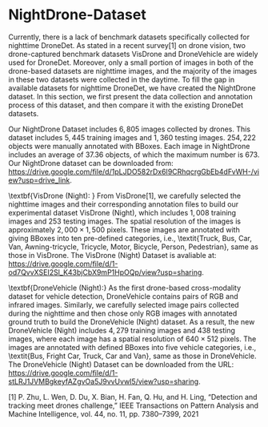 # NightDrone-Dataset
Currently, there is a lack of benchmark datasets specifically collected for nighttime DroneDet. As stated in a recent survey[1] on drone vision, two drone-captured benchmark datasets VisDrone and DroneVehicle are widely used for DroneDet. Moreover, only a small portion of images in both of the drone-based datasets are nighttime images, and the majority of the images in these two datasets were collected in the daytime. To fill the gap in available datasets for nighttime DroneDet, we have created the NightDrone dataset. In this section, we first present the data collection and annotation process of this dataset, and then compare it with the existing DroneDet datasets. 

Our NightDrone Dataset includes $6,805$ images collected by drones.
This dataset includes $5,445$ training images and $1,360$ testing images. 
$254,222$ objects were manually annotated with BBoxes. 
Each image in NightDrone includes an average of $37.36$ objects, of which the maximum number is $673$.
Our NightDrone dataset can be downloaded from: https://drive.google.com/file/d/1pLJDO582rDx6I9CRhqcrgGbEb4dFvWH-/view?usp=drive_link.

\textbf{VisDrone (Night): }
From VisDrone[1], we carefully selected the nighttime images and their corresponding annotation files to build our experimental dataset VisDrone (Night), which includes $1,008$ training images and $253$ testing images.
The spatial resolution of the images is approximately $2,000 \times 1,500$ pixels. 
These images are annotated with giving BBoxes into ten pre-defined categories, i.e.,
\textit{Truck, Bus, Car, Van, Awning-tricycle, Tricycle, Motor, Bicycle, Person, Pedestrian}, same as those in VisDrone.
The VisDrone (Night) Dataset is avaliable at: https://drive.google.com/file/d/1-od7QvvXSEI2Sl_K43bjCbX9mP1HpOQp/view?usp=sharing.

\textbf{DroneVehicle (Night):} 
As the first drone-based cross-modality dataset for vehicle detection, DroneVehicle contains pairs of RGB and infrared images. Similarly, we carefully selected image pairs collected during the nighttime and then chose only RGB images with annotated ground truth to build the DroneVehicle (Night) dataset. 
As a result, the new DroneVehicle (Night) includes $4,279$ training images and $438$ testing images,
where each image has a spatial resolution of $640 \times 512$ pixels. The images are annotated with defined BBoxes into five vehicle categories, i.e., \textit{Bus, Fright Car, Truck, Car and Van}, same as those in DroneVehicle.
The DroneVehicle (Night) Dataset can be downloaded from the URL: https://drive.google.com/file/d/1-stLRJ1JVMBgkeyfAZgvOa5J9vvUvwI5/view?usp=sharing.

[1] P. Zhu, L. Wen, D. Du, X. Bian, H. Fan, Q. Hu, and H. Ling, “Detection and tracking meet drones challenge,” IEEE Transactions on Pattern Analysis and Machine Intelligence, vol. 44, no. 11, pp. 7380–7399, 2021
